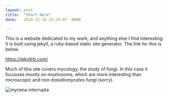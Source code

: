 ```yaml
---
layout: post
title:  "Start Here"
date:   2019-12-18 15:24:07 -0800

---
```

This is a website dedicated to my work, and anything else I find interesting. It is built using jekyll, a ruby-based static site generator. The link for this is below.

https://jekyllrb.com/

Much of this site covers mycology, the study of fungi. In this case it focusses mostly on mushrooms, which are more interesting than microscopic and non-<i>basidiomycetes</i> fungi (sorry). 

<img src='https://upload.wikimedia.org/wikipedia/commons/1/16/Mycena_interrupta.jpg' alt= "mycena interrupta">
